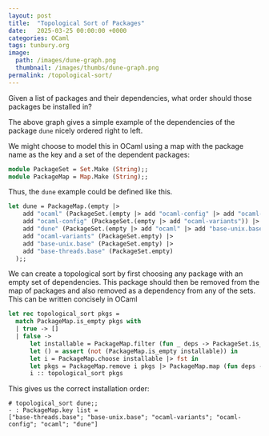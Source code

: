 ```yaml
---
layout: post
title:  "Topological Sort of Packages"
date:   2025-03-25 00:00:00 +0000
categories: OCaml
tags: tunbury.org
image:
  path: /images/dune-graph.png
  thumbnail: /images/thumbs/dune-graph.png
permalink: /topological-sort/
---
```


Given a list of packages and their dependencies, what order should those packages be installed in?

The above graph gives a simple example of the dependencies of the package `dune` nicely ordered right to left.

We might choose to model this in OCaml using a map with the package name as the key and a set of the dependent packages:

```ocaml
module PackageSet = Set.Make (String);;
module PackageMap = Map.Make (String);;
```

Thus, the `dune` example could be defined like this.

```ocaml
let dune = PackageMap.(empty |>
    add "ocaml" (PackageSet.(empty |> add "ocaml-config" |> add "ocaml-variants")) |>
    add "ocaml-config" (PackageSet.(empty |> add "ocaml-variants")) |>
    add "dune" (PackageSet.(empty |> add "ocaml" |> add "base-unix.base" |> add "base-threads.base")) |>
    add "ocaml-variants" (PackageSet.empty) |>
    add "base-unix.base" (PackageSet.empty) |>
    add "base-threads.base" (PackageSet.empty)
  );;
```

We can create a topological sort by first choosing any package with an empty set of dependencies.  This package should then be removed from the map of packages and also removed as a dependency from any of the sets.  This can be written concisely in OCaml

```ocaml
let rec topological_sort pkgs =
  match PackageMap.is_empty pkgs with
  | true -> []
  | false ->
      let installable = PackageMap.filter (fun _ deps -> PackageSet.is_empty deps) pkgs in
      let () = assert (not (PackageMap.is_empty installable)) in
      let i = PackageMap.choose installable |> fst in
      let pkgs = PackageMap.remove i pkgs |> PackageMap.map (fun deps -> PackageSet.remove i deps) in
      i :: topological_sort pkgs
```

This gives us the correct installation order:

```
# topological_sort dune;;
- : PackageMap.key list =
["base-threads.base"; "base-unix.base"; "ocaml-variants"; "ocaml-config"; "ocaml"; "dune"]
```
